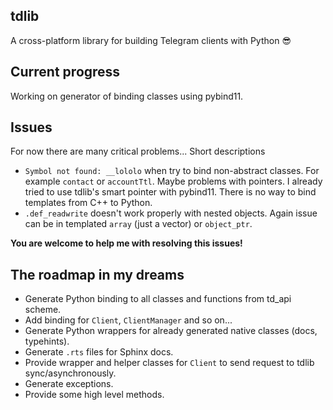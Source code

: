 ## tdlib
A cross-platform library for building Telegram clients with Python 😎

## Current progress

Working on generator of binding classes using pybind11.

## Issues

For now there are many critical problems... Short descriptions
- `Symbol not found: __lololo` when try to bind non-abstract classes. 
  For example `contact` or `accountTtl`. Maybe problems with pointers. 
  I already tried to use tdlib's smart pointer with pybind11. 
  There is no way to bind templates from C++ to Python.
- `.def_readwrite` doesn't work properly with nested objects.
  Again issue can be in templated `array` (just a vector) or `object_ptr`.

**You are welcome to help me with resolving this issues!**

## The roadmap in my dreams

- Generate Python binding to all classes and functions from td_api scheme.
- Add binding for `Client`, `ClientManager` and so on...
- Generate Python wrappers for already generated native classes (docs, typehints).
- Generate `.rts` files for Sphinx docs.
- Provide wrapper and helper classes for `Client` to send request to tdlib sync/asynchronously.
- Generate exceptions.
- Provide some high level methods.
